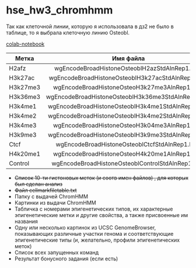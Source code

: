 # hse_hw3_chromhmm

Так как клеточной линии, которую я использовала в дз2 не было в таблице, то я выбрала клеточную линию Osteobl.

[colab-notebook](https://colab.research.google.com/drive/1vUVa9o7EZP6d-b6xrtaqpp1xyKqaaOWv?usp=sharing)

| Метка | Имя файла |
| ------------- |:------------------:|
| H2afz	| wgEncodeBroadHistoneOsteoblH2azStdAlnRep1.bam	|
|	H3k27ac	| wgEncodeBroadHistoneOsteoblH3k27acStdAlnRep1.bam	|
|	H3k27me3 | wgEncodeBroadHistoneOsteoH3k27me3AlnRep1.bam	|
|	H3k36me3	| wgEncodeBroadHistoneOsteoblH3k36me3StdAlnRep1.bam	|
|	H3k4me1	| wgEncodeBroadHistoneOsteoblH3k4me1StdAlnRep1.bam	|
|	H3k4me2	| wgEncodeBroadHistoneOsteoblH3k4me2StdAlnRep1.bam	|
| H3k4me3	| wgEncodeBroadHistoneOsteoH3k04me3AlnRep1.bam	|
|	H3k9me3	| wgEncodeBroadHistoneOsteoblH3k9me3StdAlnRep1.bam	|
|	Ctcf	| wgEncodeBroadHistoneOsteoblCtcfStdAlnRep1.bam	|
|	H4k20me1	| wgEncodeBroadHistoneOsteoH4k20me1AlnRep1.bam |
| Control | wgEncodeBroadHistoneOsteoblControlStdAlnRep1.bam |

+ ~~Список 10-ти гистоновых меток (и соотв имен файлов) , для которых был сделан анализ~~
+ ~~Файл cellmarkfiletable.txt~~
+ Папку с выдачей ChromHMM
+ Картинки из выдачи ChromHMM
+ Табличка с номерами эпигенетических типов, их характерные эпигенетические метки и другие свойства, а также присвоенные им названия
+ Одну или несколько картинок из UCSC GenomeBrowser, показывающих различные участки генома и соответствующие эпигенетические типы (и, желательно, профили эпигенетических меток)
+ Список всех запущенных команд
+ Результат бонусного задания (если есть)
